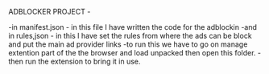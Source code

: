 ADBLOCKER PROJECT -

-in manifest.json - in this file I have written the code for the adblockin
-and in rules,json - in this I have set the rules from where the ads can be block and put the main ad provider links
-to run this we have to go on manage extention part of the the browser and load unpacked then open this folder.
-then run the extension to bring it in use.
